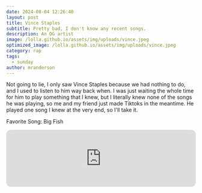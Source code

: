 ```yaml
---
date: 2024-08-04 12:26:40
layout: post
title: Vince Staples
subtitle: Pretty bad, I don't know any recent songs.
description: An OG artist
image: /lolla.github.io/assets/img/uploads/vince.jpeg
optimized_image: /lolla.github.io/assets/img/uploads/vince.jpeg
category: rap
tags:
  - sunday
author: mranderson
---
```

Not going to lie, I only saw Vince Staples because we had nothing to do, and I used to listen to him way back when. I was just waiting the whole time for him to play something that I knew, but I literally knew none of the songs he was playing, so me and my friend just made Tiktoks in the meantime. He played one song I knew at the very end, so I'll take it.

Favorite Song: Big Fish

<iframe style="border-radius:12px" src="https://open.spotify.com/embed/track/6eL1ncVDtQHgSm3E288TS7?utm_source=generator" width="100%" height="152" frameBorder="0" allowfullscreen="" allow="autoplay; clipboard-write; encrypted-media; fullscreen; picture-in-picture" loading="lazy"></iframe>